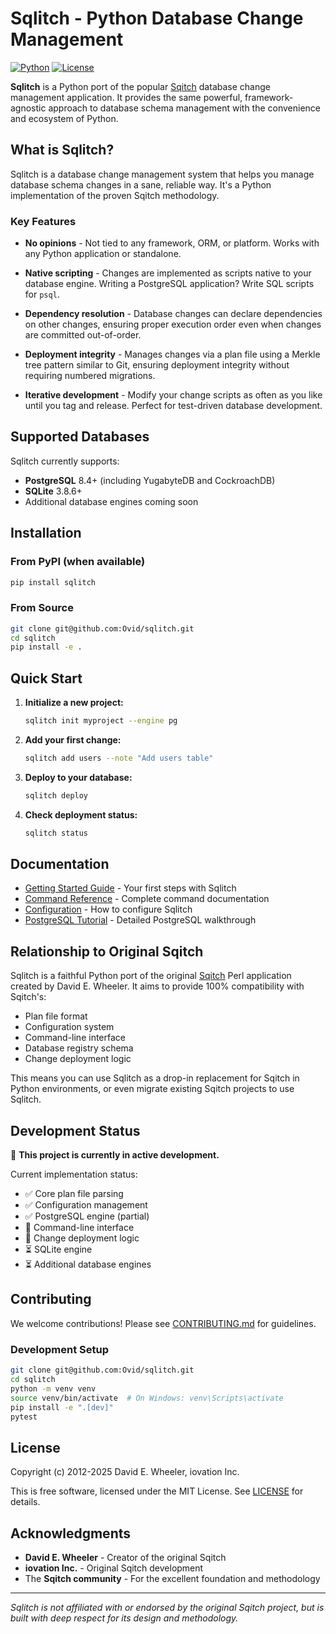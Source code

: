 # Sqlitch - Python Database Change Management

[![Python](https://img.shields.io/badge/python-3.8%2B-blue.svg)](https://python.org)
[![License](https://img.shields.io/badge/license-MIT-green.svg)](LICENSE)

**Sqlitch** is a Python port of the popular [Sqitch] database change management application. It provides the same powerful, framework-agnostic approach to database schema management with the convenience and ecosystem of Python.

## What is Sqlitch?

Sqlitch is a database change management system that helps you manage database schema changes in a sane, reliable way. It's a Python implementation of the proven Sqitch methodology.

### Key Features

* **No opinions** - Not tied to any framework, ORM, or platform. Works with any Python application or standalone.

* **Native scripting** - Changes are implemented as scripts native to your database engine. Writing a PostgreSQL application? Write SQL scripts for `psql`.

* **Dependency resolution** - Database changes can declare dependencies on other changes, ensuring proper execution order even when changes are committed out-of-order.

* **Deployment integrity** - Manages changes via a plan file using a Merkle tree pattern similar to Git, ensuring deployment integrity without requiring numbered migrations.

* **Iterative development** - Modify your change scripts as often as you like until you tag and release. Perfect for test-driven database development.

## Supported Databases

Sqlitch currently supports:

* **PostgreSQL** 8.4+ (including YugabyteDB and CockroachDB)
* **SQLite** 3.8.6+
* Additional database engines coming soon

## Installation

### From PyPI (when available)

```bash
pip install sqlitch
```

### From Source

```bash
git clone git@github.com:Ovid/sqlitch.git
cd sqlitch
pip install -e .
```

## Quick Start

1. **Initialize a new project:**
   ```bash
   sqlitch init myproject --engine pg
   ```

2. **Add your first change:**
   ```bash
   sqlitch add users --note "Add users table"
   ```

3. **Deploy to your database:**
   ```bash
   sqlitch deploy
   ```

4. **Check deployment status:**
   ```bash
   sqlitch status
   ```

## Documentation

* [Getting Started Guide](docs/getting-started.md) - Your first steps with Sqlitch
* [Command Reference](docs/commands.md) - Complete command documentation
* [Configuration](docs/configuration.md) - How to configure Sqlitch
* [PostgreSQL Tutorial](docs/tutorial-postgresql.md) - Detailed PostgreSQL walkthrough

## Relationship to Original Sqitch

Sqlitch is a faithful Python port of the original [Sqitch] Perl application created by David E. Wheeler. It aims to provide 100% compatibility with Sqitch's:

* Plan file format
* Configuration system  
* Command-line interface
* Database registry schema
* Change deployment logic

This means you can use Sqlitch as a drop-in replacement for Sqitch in Python environments, or even migrate existing Sqitch projects to use Sqlitch.

## Development Status

🚧 **This project is currently in active development.** 

Current implementation status:
- ✅ Core plan file parsing
- ✅ Configuration management
- ✅ PostgreSQL engine (partial)
- 🚧 Command-line interface
- 🚧 Change deployment logic
- ⏳ SQLite engine
- ⏳ Additional database engines

## Contributing

We welcome contributions! Please see [CONTRIBUTING.md](CONTRIBUTING.md) for guidelines.

### Development Setup

```bash
git clone git@github.com:Ovid/sqlitch.git
cd sqlitch
python -m venv venv
source venv/bin/activate  # On Windows: venv\Scripts\activate
pip install -e ".[dev]"
pytest
```

## License

Copyright (c) 2012-2025 David E. Wheeler, iovation Inc.

This is free software, licensed under the MIT License. See [LICENSE](LICENSE) for details.

## Acknowledgments

* **David E. Wheeler** - Creator of the original Sqitch
* **iovation Inc.** - Original Sqitch development
* The **Sqitch community** - For the excellent foundation and methodology

---

*Sqlitch is not affiliated with or endorsed by the original Sqitch project, but is built with deep respect for its design and methodology.*

[Sqitch]: https://sqitch.org/